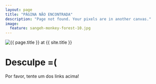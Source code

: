 ```yaml
---
layout: page
title: "PÁGINA NÃO ENCONTRADA"
description: "Page not found. Your pixels are in another canvas."
image:
  feature: sangeh-monkey-forest-10.jpg
---  
```

<img src="{{ site.url }}/images/404.png" alt="{{ page.title }} at {{ site.title }}">

<div class="text-center">
	<h1>Desculpe =(</h1>
	<p>Por favor, tente um dos links acima!</p>
</div>
